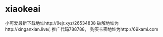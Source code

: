# xiaokeai
小可爱最新下载地址http://9ejr.xyz/26534838
破解地址为http://xinganxian.live/,
推广代码788788，
购买卡密地址为http://69kami.com
